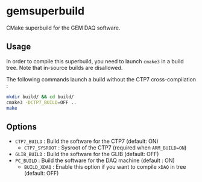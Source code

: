# gemsuperbuild
CMake superbuild for the GEM DAQ software.

## Usage

In order to compile this superbuild, you need to launch `cmake3` in a build tree.
Note that in-source builds are disallowed.

The following commands launch a build without the CTP7 cross-compilation :
``` bash
mkdir build/ && cd build/
cmake3 -DCTP7_BUILD=OFF ..
make
```

## Options

* `CTP7_BUILD` : Build the software for the CTP7 (default: ON)
  * `CTP7_SYSROOT` : Sysroot of the CTP7 (required when `ARM_BUILD=ON`)
* `GLIB_BUILD` : Build the software for the GLIB (default: OFF)
* `PC_BUILD` : Build the software for the DAQ machine (default : ON)
  * `BUILD_XDAQ` : Enable this option if you want to compile `xDAQ` in tree (default: OFF)

